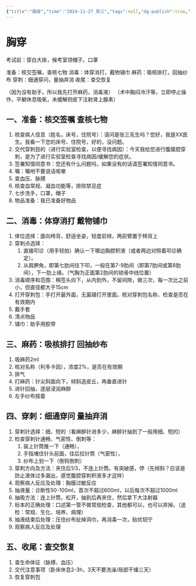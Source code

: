 ```yaml
---
{"title":"胸穿","time":"2024-11-27 周三","tags":null,"dg-publish":true,"permalink":"/200 学习/208 内科学/第02篇 呼吸系统/胸穿/","dgPassFrontmatter":true,"created":"2024-11-27T08:15:15.000+08:00","updated":"2024-12-19T15:32:29.992+08:00"}
---
```


# 胸穿
考试前：穿白大褂，候考室领帽子。口罩

准备：核交签嘱，查核七物
消毒：体穿消打，戴物铺巾
麻药：吸核排打，回抽纱布
穿刺：细通穿问，量抽弃消
收尾：查交恢复

（因为没有助手，所以我先打开麻药，消毒液）
（术中胸闷冷汗等，立即停止操作，平躺休息吸氧，未缓解则皮下注射肾上腺素）
## 一、准备：核交签嘱 查核七物
1. 核查病人信息（姓名，床号，住院号）：请问是张三先生吗？您好，我是XX医生。我看一下您的床号、住院号，好的，没问题。
2. 交代穿刺目的（进行实验室检查，以便寻找病因）：今天我给您进行腹膜腔穿刺，是为了进行实验室检查寻找病因/缓解您的症状。
3. 签署知情同意书：您还有什么问题吗，如果没有的话请签署知情同意书。
4. 嘱：嘱咐不要说话咳嗽
5. 查血压、脉搏
6. 核查血常规、凝血功能等，排除禁忌症
7. 七步洗手，口罩，帽子
8. 物品准备：我已准备好物品
## 二、消毒：体穿消打 戴物铺巾
1. 体位选择：面向椅背，舒适坐姿，轻度前倾，两前臂置于椅背上
2. 穿刺点选择：
	1. 直接叩诊（用手轻拍）确认一下哪边胸腔积液（或者两边对照着叩诊确定）。
	2. 从肩胛角，即第七肋间往下叩，一般在第7-9肋间（即第7肋间或第8肋间），下一肋上缘。（气胸为正面第2肋间的锁骨中线位置）
3. 消毒顺序和范围：棉签头向下，从内到外，不留间隙，做三次，每一次比之前小，但直径都大于15cm
4. 打开穿刺包：手打开最外面，无菌镊打开里面。核对穿刺包名称、检查是否在有效期内
5. 戴手套
6. 清点物品
7. 铺巾：助手用胶带
## 三、麻药：吸核排打 回抽纱布
1. 吸麻药2ml
2. 核对名称（利多卡因），浓度2%，是否在有效期
3. 排气
4. 打麻药：针尖斜面向下，倾斜造皮丘，再垂直进针
5. 进针回抽，逐层浸润麻醉
6. 左手纱布按着
## 四、穿刺：细通穿问 量抽弃消
1. 穿刺针选择：细、短的（看麻醉针进多少，麻醉针抽到了一般用细、短的）
2. 检查穿刺针通畅、气密性、倒刺等：
	1. 装上针筒推一下（通畅），
	2. 手指堵住针头前面，往后拉针筒（气密性），
	3. 纱布上划一下（倒钩倒刺）
3. 穿刺方向及方法：夹住后1/3，不连上针筒。有突破感，停（先倾斜？应该是防止液体过多漏出，感觉腹腔穿刺积液多才这样）
4. 观察病人反应及处理：胸膜过敏反应
5. 抽液量：诊断性50-100ml，首次不超过600ml，以后每次不超过1000ml
6. 抽吸方法：连上针筒，松开，抽到后再夹住，然后拿下大注射器
7. 标本的正确处理：口述第一管不做常规检查，其他都可以，也可以弃掉。（送检：常规、生化、培养、病理）
8. 抽液结束后处理：压住纱布扯掉洞巾，再消毒一次，贴优韧宁
9. 观察病人反应及处理
## 五、收尾：查交恢复
1. 查生命体征（脉搏、血压）
2. 交代注意事项（卧床休息2-3h，3天不要洗澡/局部干燥三天）
3. 恢复穿刺包

















































































































































































































































































































































































































































